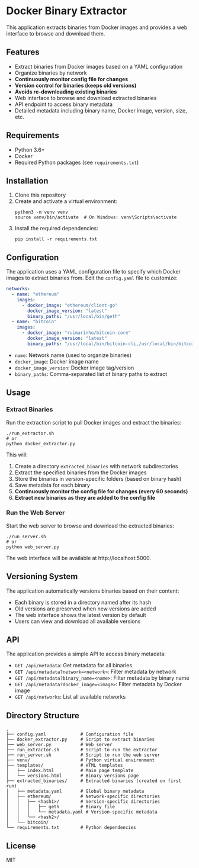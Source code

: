 # Docker Binary Extractor

This application extracts binaries from Docker images and provides a web interface to browse and download them.

## Features

- Extract binaries from Docker images based on a YAML configuration
- Organize binaries by network
- **Continuously monitor config file for changes**
- **Version control for binaries (keeps old versions)**
- **Avoids re-downloading existing binaries**
- Web interface to browse and download extracted binaries
- API endpoint to access binary metadata
- Detailed metadata including binary name, Docker image, version, size, etc.

## Requirements

- Python 3.6+
- Docker
- Required Python packages (see `requirements.txt`)

## Installation

1. Clone this repository
2. Create and activate a virtual environment:
   ```
   python3 -m venv venv
   source venv/bin/activate  # On Windows: venv\Scripts\activate
   ```
3. Install the required dependencies:
   ```
   pip install -r requirements.txt
   ```

## Configuration

The application uses a YAML configuration file to specify which Docker images to extract binaries from. Edit the `config.yaml` file to customize:

```yaml
networks:
  - name: "ethereum"
    images:
      - docker_image: "ethereum/client-go"
        docker_image_version: "latest"
        binary_paths: "/usr/local/bin/geth"
  - name: "bitcoin"
    images:
      - docker_image: "ruimarinho/bitcoin-core"
        docker_image_version: "latest"
        binary_paths: "/usr/local/bin/bitcoin-cli,/usr/local/bin/bitcoind"
```

- `name`: Network name (used to organize binaries)
- `docker_image`: Docker image name
- `docker_image_version`: Docker image tag/version
- `binary_paths`: Comma-separated list of binary paths to extract

## Usage

### Extract Binaries

Run the extraction script to pull Docker images and extract the binaries:

```
./run_extractor.sh
# or
python docker_extractor.py
```

This will:
1. Create a directory `extracted_binaries` with network subdirectories
2. Extract the specified binaries from the Docker images
3. Store the binaries in version-specific folders (based on binary hash)
4. Save metadata for each binary
5. **Continuously monitor the config file for changes (every 60 seconds)**
6. **Extract new binaries as they are added to the config file**

### Run the Web Server

Start the web server to browse and download the extracted binaries:

```
./run_server.sh
# or
python web_server.py
```

The web interface will be available at http://localhost:5000.

## Versioning System

The application automatically versions binaries based on their content:

- Each binary is stored in a directory named after its hash
- Old versions are preserved when new versions are added
- The web interface shows the latest version by default
- Users can view and download all available versions

## API

The application provides a simple API to access binary metadata:

- `GET /api/metadata`: Get metadata for all binaries
- `GET /api/metadata?network=<network>`: Filter metadata by network
- `GET /api/metadata?binary_name=<name>`: Filter metadata by binary name
- `GET /api/metadata?docker_image=<image>`: Filter metadata by Docker image
- `GET /api/networks`: List all available networks

## Directory Structure

```
.
├── config.yaml             # Configuration file
├── docker_extractor.py     # Script to extract binaries
├── web_server.py           # Web server
├── run_extractor.sh        # Script to run the extractor
├── run_server.sh           # Script to run the web server
├── venv/                   # Python virtual environment
├── templates/              # HTML templates
│   ├── index.html          # Main page template
│   └── versions.html       # Binary versions page
├── extracted_binaries/     # Extracted binaries (created on first run)
│   ├── metadata.yaml       # Global binary metadata
│   ├── ethereum/           # Network-specific directories
│   │   ├── <hash1>/        # Version-specific directories
│   │   │   ├── geth        # Binary file
│   │   │   └── metadata.yaml # Version-specific metadata
│   │   └── <hash2>/
│   └── bitcoin/
└── requirements.txt        # Python dependencies
```

## License

MIT 